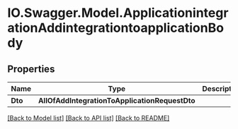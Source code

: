 # IO.Swagger.Model.ApplicationintegrationAddintegrationtoapplicationBody
## Properties

Name | Type | Description | Notes
------------ | ------------- | ------------- | -------------
**Dto** | **AllOfAddIntegrationToApplicationRequestDto** |  | [optional] 

[[Back to Model list]](../README.md#documentation-for-models) [[Back to API list]](../README.md#documentation-for-api-endpoints) [[Back to README]](../README.md)

